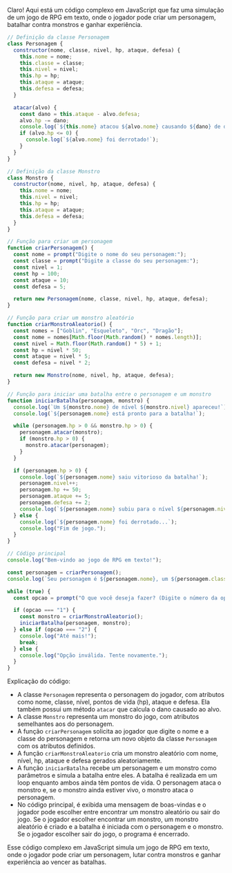 Claro! Aqui está um código complexo em JavaScript que faz uma simulação de um jogo de RPG em texto, onde o jogador pode criar um personagem, batalhar contra monstros e ganhar experiência.

```javascript
// Definição da classe Personagem
class Personagem {
  constructor(nome, classe, nivel, hp, ataque, defesa) {
    this.nome = nome;
    this.classe = classe;
    this.nivel = nivel;
    this.hp = hp;
    this.ataque = ataque;
    this.defesa = defesa;
  }

  atacar(alvo) {
    const dano = this.ataque - alvo.defesa;
    alvo.hp -= dano;
    console.log(`${this.nome} atacou ${alvo.nome} causando ${dano} de dano.`);
    if (alvo.hp <= 0) {
      console.log(`${alvo.nome} foi derrotado!`);
    }
  }
}

// Definição da classe Monstro
class Monstro {
  constructor(nome, nivel, hp, ataque, defesa) {
    this.nome = nome;
    this.nivel = nivel;
    this.hp = hp;
    this.ataque = ataque;
    this.defesa = defesa;
  }
}

// Função para criar um personagem
function criarPersonagem() {
  const nome = prompt("Digite o nome do seu personagem:");
  const classe = prompt("Digite a classe do seu personagem:");
  const nivel = 1;
  const hp = 100;
  const ataque = 10;
  const defesa = 5;

  return new Personagem(nome, classe, nivel, hp, ataque, defesa);
}

// Função para criar um monstro aleatório
function criarMonstroAleatorio() {
  const nomes = ["Goblin", "Esqueleto", "Orc", "Dragão"];
  const nome = nomes[Math.floor(Math.random() * nomes.length)];
  const nivel = Math.floor(Math.random() * 5) + 1;
  const hp = nivel * 50;
  const ataque = nivel * 5;
  const defesa = nivel * 2;

  return new Monstro(nome, nivel, hp, ataque, defesa);
}

// Função para iniciar uma batalha entre o personagem e um monstro
function iniciarBatalha(personagem, monstro) {
  console.log(`Um ${monstro.nome} de nível ${monstro.nivel} apareceu!`);
  console.log(`${personagem.nome} está pronto para a batalha!`);

  while (personagem.hp > 0 && monstro.hp > 0) {
    personagem.atacar(monstro);
    if (monstro.hp > 0) {
      monstro.atacar(personagem);
    }
  }

  if (personagem.hp > 0) {
    console.log(`${personagem.nome} saiu vitorioso da batalha!`);
    personagem.nivel++;
    personagem.hp += 50;
    personagem.ataque += 5;
    personagem.defesa += 2;
    console.log(`${personagem.nome} subiu para o nível ${personagem.nivel}!`);
  } else {
    console.log(`${personagem.nome} foi derrotado...`);
    console.log("Fim de jogo.");
  }
}

// Código principal
console.log("Bem-vindo ao jogo de RPG em texto!");

const personagem = criarPersonagem();
console.log(`Seu personagem é ${personagem.nome}, um ${personagem.classe} de nível ${personagem.nivel}.`);

while (true) {
  const opcao = prompt("O que você deseja fazer? (Digite o número da opção)\n1. Encontrar um monstro\n2. Sair do jogo");

  if (opcao === "1") {
    const monstro = criarMonstroAleatorio();
    iniciarBatalha(personagem, monstro);
  } else if (opcao === "2") {
    console.log("Até mais!");
    break;
  } else {
    console.log("Opção inválida. Tente novamente.");
  }
}
```

Explicação do código:

- A classe `Personagem` representa o personagem do jogador, com atributos como nome, classe, nível, pontos de vida (hp), ataque e defesa. Ela também possui um método `atacar` que calcula o dano causado ao alvo.
- A classe `Monstro` representa um monstro do jogo, com atributos semelhantes aos do personagem.
- A função `criarPersonagem` solicita ao jogador que digite o nome e a classe do personagem e retorna um novo objeto da classe `Personagem` com os atributos definidos.
- A função `criarMonstroAleatorio` cria um monstro aleatório com nome, nível, hp, ataque e defesa gerados aleatoriamente.
- A função `iniciarBatalha` recebe um personagem e um monstro como parâmetros e simula a batalha entre eles. A batalha é realizada em um loop enquanto ambos ainda têm pontos de vida. O personagem ataca o monstro e, se o monstro ainda estiver vivo, o monstro ataca o personagem.
- No código principal, é exibida uma mensagem de boas-vindas e o jogador pode escolher entre encontrar um monstro aleatório ou sair do jogo. Se o jogador escolher encontrar um monstro, um monstro aleatório é criado e a batalha é iniciada com o personagem e o monstro. Se o jogador escolher sair do jogo, o programa é encerrado.

Esse código complexo em JavaScript simula um jogo de RPG em texto, onde o jogador pode criar um personagem, lutar contra monstros e ganhar experiência ao vencer as batalhas.